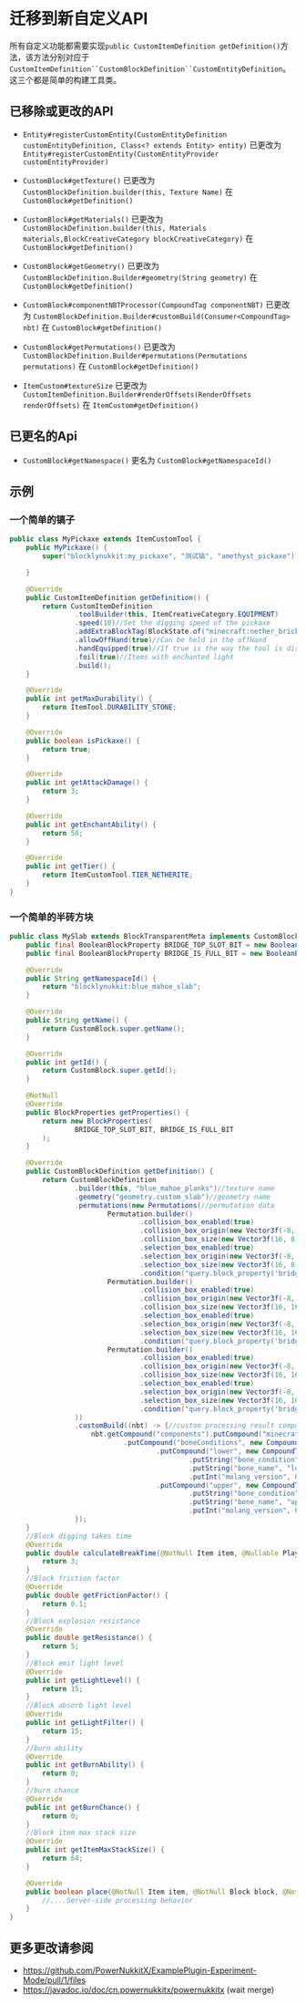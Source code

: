 # 迁移到新自定义API  

所有自定义功能都需要实现`public CustomItemDefinition getDefinition()`方法，该方法分别对应于`CustomItemDefinition``CustomBlockDefinition``CustomEntityDefinition`。这三个都是简单的构建工具类。

## 已移除或更改的API

- `Entity#registerCustomEntity(CustomEntityDefinition customEntityDefinition, Class<? extends Entity> entity)`
  已更改为
  `Entity#registerCustomEntity(CustomEntityProvider customEntityProvider)`

- `CustomBlock#getTexture()`
  已更改为
  `CustomBlockDefinition.builder(this, Texture Name)` 在 `CustomBlock#getDefinition()`

- `CustomBlock#getMaterials()`
  已更改为
  `CustomBlockDefinition.builder(this, Materials materials,BlockCreativeCategory blockCreativeCategory)` 在
  `CustomBlock#getDefinition()`

- `CustomBlock#getGeometry()`
  已更改为
  `CustomBlockDefinition.Builder#geometry(String geometry)` 在 `CustomBlock#getDefinition()`

- `CustomBlock#componentNBTProcessor(CompoundTag componentNBT)`
  已更改为
  `CustomBlockDefinition.Builder#customBuild(Consumer<CompoundTag> nbt)` 在 `CustomBlock#getDefinition()`

- `CustomBlock#getPermutations()`
  已更改为
  `CustomBlockDefinition.Builder#permutations(Permutations permutations)` 在 `CustomBlock#getDefinition()`

- `ItemCustom#textureSize`
  已更改为
  `CustomItemDefinition.Builder#renderOffsets(RenderOffsets renderOffsets)` 在 `ItemCustom#getDefinition()`
## 已更名的Api

- `CustomBlock#getNamespace()` 更名为 `CustomBlock#getNamespaceId()`

## 示例

### 一个简单的镐子

```java
public class MyPickaxe extends ItemCustomTool {
    public MyPickaxe() {
        super("blocklynukkit:my_pickaxe", "测试镐", "amethyst_pickaxe");

    }

    @Override
    public CustomItemDefinition getDefinition() {
        return CustomItemDefinition
                .toolBuilder(this, ItemCreativeCategory.EQUIPMENT)
                .speed(10)//Set the digging speed of the pickaxe
                .addExtraBlockTag(BlockState.of("minecraft:nether_brick").getBlock(), 10)//Add additional matching block, if the block do not match then it is normal digging speed
                .allowOffHand(true)//Can be held in the offHand
                .handEquipped(true)//If true is the way the tool is displayed, false is the item
                .foil(true)//Items with enchanted light
                .build();
    }

    @Override
    public int getMaxDurability() {
        return ItemTool.DURABILITY_STONE;
    }

    @Override
    public boolean isPickaxe() {
        return true;
    }

    @Override
    public int getAttackDamage() {
        return 3;
    }

    @Override
    public int getEnchantAbility() {
        return 50;
    }

    @Override
    public int getTier() {
        return ItemCustomTool.TIER_NETHERITE;
    }
}
```

### 一个简单的半砖方块

```java
public class MySlab extends BlockTransparentMeta implements CustomBlock {
    public final BooleanBlockProperty BRIDGE_TOP_SLOT_BIT = new BooleanBlockProperty("bridge:top_slot_bit", false);
    public final BooleanBlockProperty BRIDGE_IS_FULL_BIT = new BooleanBlockProperty("bridge:is_full_bit", false);

    @Override
    public String getNamespaceId() {
        return "blocklynukkit:blue_mahoe_slab";
    }

    @Override
    public String getName() {
        return CustomBlock.super.getName();
    }

    @Override
    public int getId() {
        return CustomBlock.super.getId();
    }

    @NotNull
    @Override
    public BlockProperties getProperties() {
        return new BlockProperties(
                BRIDGE_TOP_SLOT_BIT, BRIDGE_IS_FULL_BIT
        );
    }

    @Override
    public CustomBlockDefinition getDefinition() {
        return CustomBlockDefinition
                .builder(this, "blue_mahoe_planks")//texture name
                .geometry("geometry.custom_slab")//geometry name
                .permutations(new Permutations(//permutation data
                        Permutation.builder()
                                .collision_box_enabled(true)
                                .collision_box_origin(new Vector3f(-8, 0, -8))
                                .collision_box_size(new Vector3f(16, 8, 16))
                                .selection_box_enabled(true)
                                .selection_box_origin(new Vector3f(-8, 0, -8))
                                .selection_box_size(new Vector3f(16, 8, 16))
                                .condition("query.block_property('bridge:top_slot_bit') == false && query.block_property('bridge:is_full_bit') == false"),
                        Permutation.builder()
                                .collision_box_enabled(true)
                                .collision_box_origin(new Vector3f(-8, 8, -8))
                                .collision_box_size(new Vector3f(16, 16, 16))
                                .selection_box_enabled(true)
                                .selection_box_origin(new Vector3f(-8, 8, -8))
                                .selection_box_size(new Vector3f(16, 16, 16))
                                .condition("query.block_property('bridge:top_slot_bit') == true && query.block_property('bridge:is_full_bit') == false"),
                        Permutation.builder()
                                .collision_box_enabled(true)
                                .collision_box_origin(new Vector3f(-8, 0, -8))
                                .collision_box_size(new Vector3f(16, 16, 16))
                                .selection_box_enabled(true)
                                .selection_box_origin(new Vector3f(-8, 0, -8))
                                .selection_box_size(new Vector3f(16, 16, 16))
                                .condition("query.block_property('bridge:is_full_bit') == true")
                ))
                .customBuild((nbt) -> {//custom processing result compound
                    nbt.getCompound("components").putCompound("minecraft:part_visibility", new CompoundTag()
                            .putCompound("boneConditions", new CompoundTag()
                                    .putCompound("lower", new CompoundTag()
                                            .putString("bone_condition", "!query.block_property('bridge:top_slot_bit') || query.block_property('bridge:is_full_bit')")
                                            .putString("bone_name", "lower")
                                            .putInt("molang_version", 6))
                                    .putCompound("upper", new CompoundTag()
                                            .putString("bone_condition", "query.block_property('bridge:top_slot_bit') || query.block_property('bridge:is_full_bit')")
                                            .putString("bone_name", "upper")
                                            .putInt("molang_version", 6))));
                });
    }
    //Block digging takes time
    @Override
    public double calculateBreakTime(@NotNull Item item, @Nullable Player player) {
        return 3;
    }
    //Block friction factor
    @Override
    public double getFrictionFactor() {
        return 0.1;
    }
    //Block explosion resistance
    @Override
    public double getResistance() {
        return 5;
    }
    //Block emit light level
    @Override
    public int getLightLevel() {
        return 15;
    }
    //Block absorb light level
    @Override
    public int getLightFilter() {
        return 15;
    }
    //burn ability
    @Override
    public int getBurnAbility() {
        return 0;
    }
    //burn chance
    @Override
    public int getBurnChance() {
        return 0;
    }
    //Block item max stack size
    @Override
    public int getItemMaxStackSize() {
        return 64;
    }

    @Override
    public boolean place(@NotNull Item item, @NotNull Block block, @NotNull Block target, @NotNull BlockFace face, double fx, double fy, double fz, @Nullable Player player) {
        //....Server-side processing behavior
    }
}
```

## 更多更改请参阅  

- https://github.com/PowerNukkitX/ExamplePlugin-Experiment-Mode/pull/1/files
- https://javadoc.io/doc/cn.powernukkitx/powernukkitx (wait merge)